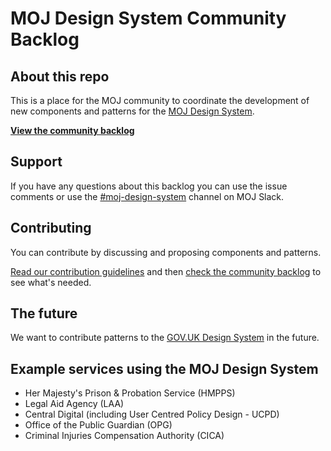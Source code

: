 # MOJ Design System Community Backlog

## About this repo

This is a place for the MOJ community to coordinate the development of new components and patterns for the [MOJ Design System](https://moj-design-system.herokuapp.com/).

**[View the community backlog](https://github.com/ministryofjustice/moj-design-system-backlog/projects/1)**

## Support

If you have any questions about this backlog you can use the issue comments or use the [#moj-design-system](https://mojdt.slack.com/messages/CH5RUSB27) channel on MOJ Slack.

## Contributing

You can contribute by discussing and proposing components and patterns.

[Read our contribution guidelines](CONTRIBUTING.md) and then [check the community backlog](https://github.com/ministryofjustice/moj-design-system-backlog/projects/1) to see what's needed.

## The future

We want to contribute patterns to the [GOV.UK Design System](https://design-system.service.gov.uk/) in the future.

## Example services using the MOJ Design System

* Her Majesty's Prison & Probation Service (HMPPS)
* Legal Aid Agency (LAA)
* Central Digital (including User Centred Policy Design - UCPD)
* Office of the Public Guardian (OPG)
* Criminal Injuries Compensation Authority (CICA)
